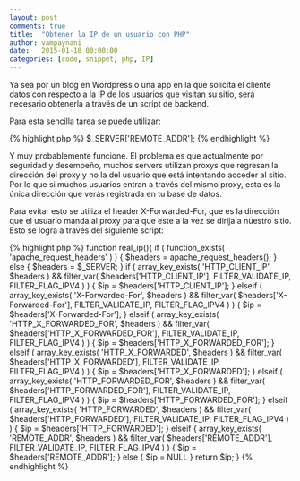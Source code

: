 ```yaml
---
layout: post
comments: true
title:  "Obtener la IP de un usuario con PHP"
author: vampaynani
date:   2015-01-18 00:00:00
categories: [code, snippet, php, IP]
---
```

Ya sea por un blog en Wordpress o una app en la que solicita el cliente datos con respecto a la IP de los usuarios que visitan su sitio, será necesario obtenerla a través de un script de backend.

Para esta sencilla tarea se puede utilizar:

{% highlight php %}
$_SERVER['REMOTE_ADDR'];
{% endhighlight %}

Y muy probablemente funcione. El problema es que actualmente por seguridad y desempeño, muchos servers utilizan proxys que regresan la dirección del proxy y no la del usuario que está intentando acceder al sitio. Por lo que si muchos usuarios entran a través del mismo proxy, esta es la única dirección que verás registrada en tu base de datos.

Para evitar esto se utiliza el header X-Forwarded-For, que es la dirección que el usuario manda al proxy para que este a la vez se dirija a nuestro sitio. Esto se logra a través del siguiente script:

{% highlight php %}
function real_ip(){
	if ( function_exists( 'apache_request_headers' ) ) {
		$headers = apache_request_headers();
	} else {
		$headers = $_SERVER;
	}
	if ( array_key_exists( 'HTTP_CLIENT_IP', $headers ) && filter_var( $headers['HTTP_CLIENT_IP'], FILTER_VALIDATE_IP, FILTER_FLAG_IPV4 ) ) { $ip = $headers['HTTP_CLIENT_IP']; }
	elseif ( array_key_exists( 'X-Forwarded-For', $headers ) && filter_var( $headers['X-Forwarded-For'], FILTER_VALIDATE_IP, FILTER_FLAG_IPV4 ) ) { $ip = $headers['X-Forwarded-For']; } 
	elseif ( array_key_exists( 'HTTP_X_FORWARDED_FOR', $headers ) && filter_var( $headers['HTTP_X_FORWARDED_FOR'], FILTER_VALIDATE_IP, FILTER_FLAG_IPV4 ) ) { $ip = $headers['HTTP_X_FORWARDED_FOR']; } 
	elseif ( array_key_exists( 'HTTP_X_FORWARDED', $headers ) && filter_var( $headers['HTTP_X_FORWARDED'], FILTER_VALIDATE_IP, FILTER_FLAG_IPV4 ) ) { $ip = $headers['HTTP_X_FORWARDED']; } 
	elseif ( array_key_exists( 'HTTP_FORWARDED_FOR', $headers ) && filter_var( $headers['HTTP_FORWARDED_FOR'], FILTER_VALIDATE_IP, FILTER_FLAG_IPV4 ) ) { $ip = $headers['HTTP_FORWARDED_FOR']; } 
	elseif ( array_key_exists( 'HTTP_FORWARDED', $headers ) && filter_var( $headers['HTTP_FORWARDED'], FILTER_VALIDATE_IP, FILTER_FLAG_IPV4 ) ) { $ip = $headers['HTTP_FORWARDED']; } 
	elseif { array_key_exists( 'REMOTE_ADDR', $headers ) && filter_var( $headers['REMOTE_ADDR'], FILTER_VALIDATE_IP, FILTER_FLAG_IPV4 ) ) { $ip = $headers['REMOTE_ADDR']; }
	else { $ip = NULL }
	return $ip;
}
{% endhighlight %}